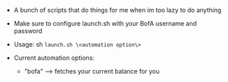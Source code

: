 * A bunch of scripts that do things for me when im too lazy to do anything

* Make sure to configure launch.sh with your BofA username and password
* Usage: sh `launch.sh \<automation option\>`

* Current automation options:
	* "bofa" --> fetches your current balance for you
